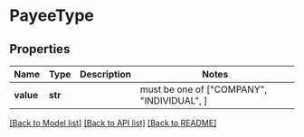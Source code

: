 # PayeeType


## Properties
Name | Type | Description | Notes
------------ | ------------- | ------------- | -------------
**value** | **str** |  |  must be one of ["COMPANY", "INDIVIDUAL", ]

[[Back to Model list]](../README.md#documentation-for-models) [[Back to API list]](../README.md#documentation-for-api-endpoints) [[Back to README]](../README.md)


